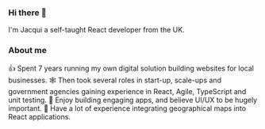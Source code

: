 ### Hi there 👋

I'm Jacqui a self-taught React developer from the UK.

### About me

👍 Spent 7 years running my own digital solution building websites for local businesses.
🕸 Then took several roles in start-up, scale-ups and government agencies gaining experience in React, Agile, TypeScript and unit testing.
🦈 Enjoy building engaging apps, and believe UI/UX to be hugely important.
🐙 Have a lot of experience integrating geographical maps into React applications.

<!--
**jacqui-maclean/jacqui-maclean** is a ✨ _special_ ✨ repository because its `README.md` (this file) appears on your GitHub profile.

-->
